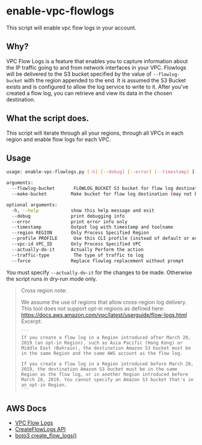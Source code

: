 # enable-vpc-flowlogs

This script will enable vpc flow logs in your account.

## Why?

VPC Flow Logs is a feature that enables you to capture information about the IP traffic going to and from network interfaces in your VPC. Flowlogs will be delivered to the S3 bucket specified by the value of `--flowlog-bucket` with the region appended to the end. It is assumed the S3 Bucket exists and is configured to allow the log service to write to it. After you've created a flow log, you can retrieve and view its data in the chosen destination. 

## What the script does.

This script will iterate through all your regions, through all VPCs in each region and enable flow logs for each VPC.

## Usage

```bash
usage: enable-vpc-flowlogs.py [-h] [--debug] [--error] [--timestamp] [--region REGION] [--profile PROFILE] [--vpc-id VPC_ID] [--actually-do-it] --flowlog-bucket FLOWLOG_BUCKET_PREFIX

arguments:
  --flowlog-bucket       FLOWLOG_BUCKET S3 bucket for flow log destination (may not be used with --make-bucket)
  --make-bucket         Make bucket for flow log destination (may not be used with --flowlog-bucket)

optional arguments:
  -h, --help            show this help message and exit
  --debug               print debugging info
  --error               print error info only
  --timestamp           Output log with timestamp and toolname
  --region REGION       Only Process Specified Region
  --profile PROFILE      Use this CLI profile (instead of default or env credentials)
  --vpc-id VPC_ID       Only Process Specified VPC
  --actually-do-it      Actually Perform the action
  --traffic-type         The type of traffic to log
  --force               Replace flowlog replacement without prompt
```

You must specify `--actually-do-it` for the changes to be made. Otherwise the script runs in dry-run mode only.

> Cross region note:
> 
> We assume the use of regions that allow cross-region log delivery. This tool does not support opt-in regions as defined here: https://docs.aws.amazon.com/vpc/latest/userguide/flow-logs.html  
> Excerpt:
> 
>     ```
>     If you create a flow log in a Region introduced after March 20, 2019 (an opt-in Region), such as Asia Pacific (Hong Kong) or Middle East (Bahrain), the destination Amazon S3 bucket must be in the same Region and the same AWS account as the flow log.
>     
>     If you create a flow log in a Region introduced before March 20, 2019, the destination Amazon S3 bucket must be in the same Region as the flow log, or in another Region introduced before March 20, 2019. You cannot specify an Amazon S3 bucket that's in an opt-in Region.
>     ```

## AWS Docs

* [VPC Flow Logs](https://docs.aws.amazon.com/vpc/latest/userguide/flow-logs.html)
* [CreateFlowLogs API](https://docs.aws.amazon.com/AWSEC2/latest/APIReference/API_CreateFlowLogs.html)
* [boto3 create_flow_logs()](https://boto3.amazonaws.com/v1/documentation/api/latest/reference/services/ec2.html#EC2.Client.create_flow_logs)


